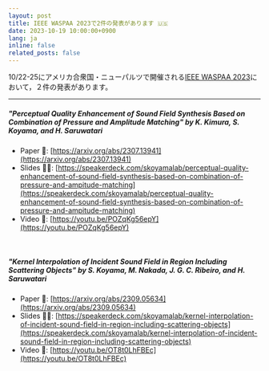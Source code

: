 ```yaml
---
layout: post
title: IEEE WASPAA 2023で2件の発表があります 🇺🇸
date: 2023-10-19 10:00:00+0900
lang: ja
inline: false
related_posts: false
---
```


10/22-25にアメリカ合衆国・ニューパルツで開催される[IEEE WASPAA 2023](https://waspaa.com/)において，２件の発表があります。 

***

##### "Perceptual Quality Enhancement of Sound Field Synthesis Based on Combination of Pressure and Amplitude Matching" by K. Kimura, S. Koyama, and H. Saruwatari
- Paper 📝: [https://arxiv.org/abs/2307.13941](https://arxiv.org/abs/2307.13941)
- Slides 👨‍💻: [https://speakerdeck.com/skoyamalab/perceptual-quality-enhancement-of-sound-field-synthesis-based-on-combination-of-pressure-and-ampitude-matching](https://speakerdeck.com/skoyamalab/perceptual-quality-enhancement-of-sound-field-synthesis-based-on-combination-of-pressure-and-ampitude-matching)
- Video 🎥: [https://youtu.be/POZqKg56epY](https://youtu.be/POZqKg56epY)
  
<br />
  
##### "Kernel Interpolation of Incident Sound Field in Region Including Scattering Objects" by S. Koyama, M. Nakada, J. G. C. Ribeiro, and H. Saruwatari
- Paper 📝: [https://arxiv.org/abs/2309.05634](https://arxiv.org/abs/2309.05634)
- Slides 👨‍💻: [https://speakerdeck.com/skoyamalab/kernel-interpolation-of-incident-sound-field-in-region-including-scattering-objects](https://speakerdeck.com/skoyamalab/kernel-interpolation-of-incident-sound-field-in-region-including-scattering-objects)
- Video 🎥: [https://youtu.be/OT8t0LhFBEc](https://youtu.be/OT8t0LhFBEc)
